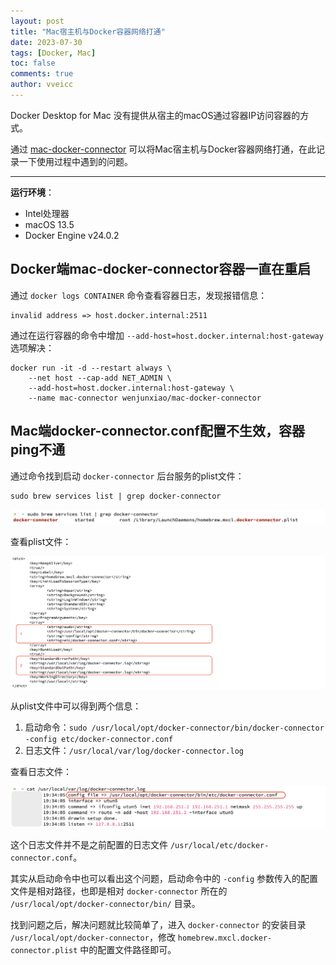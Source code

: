 ```yaml
---
layout: post
title: "Mac宿主机与Docker容器网络打通"
date: 2023-07-30
tags: [Docker, Mac]
toc: false
comments: true
author: vveicc
---
```


Docker Desktop for Mac 没有提供从宿主的macOS通过容器IP访问容器的方式。

通过 [mac-docker-connector](https://github.com/wenjunxiao/mac-docker-connector) 可以将Mac宿主机与Docker容器网络打通，在此记录一下使用过程中遇到的问题。

<!-- more -->

---

**运行环境**：

- Intel处理器
- macOS 13.5
- Docker Engine v24.0.2

## Docker端mac-docker-connector容器一直在重启

通过 `docker logs CONTAINER` 命令查看容器日志，发现报错信息：

```text
invalid address => host.docker.internal:2511
```

通过在运行容器的命令中增加 `--add-host=host.docker.internal:host-gateway` 选项解决：

```shell
docker run -it -d --restart always \
    --net host --cap-add NET_ADMIN \
    --add-host=host.docker.internal:host-gateway \
    --name mac-connector wenjunxiao/mac-docker-connector
```

## Mac端docker-connector.conf配置不生效，容器ping不通

通过命令找到启动 `docker-connector` 后台服务的plist文件：

```shell
sudo brew services list | grep docker-connector
```

![brew_list_connector](images/docker/mac_docker_connector/brew_list_connector.png)

查看plist文件：

![cat_plist_file](images/docker/mac_docker_connector/cat_plist_file.png)

从plist文件中可以得到两个信息：

1. 启动命令：`sudo /usr/local/opt/docker-connector/bin/docker-connector -config etc/docker-connector.conf`
2. 日志文件：`/usr/local/var/log/docker-connector.log`

查看日志文件：

![docker_connector_log](images/docker/mac_docker_connector/docker_connector_log.png)

这个日志文件并不是之前配置的日志文件 `/usr/local/etc/docker-connector.conf`。

其实从启动命令中也可以看出这个问题，启动命令中的 `-config` 参数传入的配置文件是相对路径，也即是相对 `docker-connector` 所在的 `/usr/local/opt/docker-connector/bin/` 目录。

找到问题之后，解决问题就比较简单了，进入 `docker-connector` 的安装目录 `/usr/local/opt/docker-connector`，修改 `homebrew.mxcl.docker-connector.plist` 中的配置文件路径即可。
